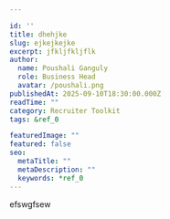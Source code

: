 ```yaml
---

id: ''
title: dhehjke
slug: ejkejkejke
excerpt: jfkljfkljflk
author:
  name: Poushali Ganguly
  role: Business Head
  avatar: /poushali.png
publishedAt: 2025-09-10T18:30:00.000Z
readTime: ""
category: Recruiter Toolkit
tags: &ref_0

featuredImage: ""
featured: false
seo:
  metaTitle: ""
  metaDescription: ""
  keywords: *ref_0
---
```


efswgfsew
